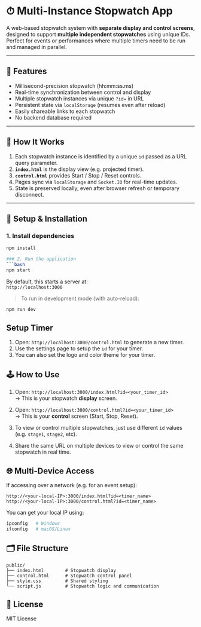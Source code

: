 # ⏱ Multi-Instance Stopwatch App

A web-based stopwatch system with **separate display and control screens**, designed to support **multiple independent stopwatches** using unique IDs. Perfect for events or performances where multiple timers need to be run and managed in parallel.

---

## 🚀 Features

- Millisecond-precision stopwatch (hh:mm:ss.ms)
- Real-time synchronization between control and display
- Multiple stopwatch instances via unique `?id=` in URL
- Persistent state via `localStorage` (resumes even after reload)
- Easily shareable links to each stopwatch
- No backend database required

---

## 🧠 How It Works

1. Each stopwatch instance is identified by a unique `id` passed as a URL query parameter.
2. **`index.html`** is the display view (e.g. projected timer).
3. **`control.html`** provides Start / Stop / Reset controls.
4. Pages sync via `localStorage` and `Socket.IO` for real-time updates.
5. State is preserved locally, even after browser refresh or temporary disconnect.

---

## 🔧 Setup & Installation

### 1. Install dependencies
```bash
npm install

### 2. Run the application
```bash
npm start
```
By default, this starts a server at:  
`http://localhost:3000`

> To run in development mode (with auto-reload):
```bash
npm run dev
```

## Setup Timer
1. Open: `http://localhost:3000/control.html` to generate a new timer.
2. Use the settings page to setup the `id` for your timer.
3. You can also set the logo and color theme for your timer.

## 🕹️ How to Use
1. Open: `http://localhost:3000/index.html?id=<your_timer_id>`  
   → This is your stopwatch **display** screen.

2. Open: `http://localhost:3000/control.html?id=<your_timer_id>`  
   → This is your **control** screen (Start, Stop, Reset).

3. To view or control multiple stopwatches, just use different `id` values (e.g. `stage1`, `stage2`, etc).

4. Share the same URL on multiple devices to view or control the same stopwatch in real time.

## 🌐 Multi-Device Access
If accessing over a network (e.g. for an event setup):

```
http://<your-local-IP>:3000/index.html?id=<timer_name>
http://<your-local-IP>:3000/control.html?id=<timer_name>
```

You can get your local IP using:
```bash
ipconfig   # Windows
ifconfig   # macOS/Linux
```

## 🗂 File Structure
```
public/
├── index.html        # Stopwatch display
├── control.html      # Stopwatch control panel
├── style.css         # Shared styling
└── script.js         # Stopwatch logic and communication
```

## 📄 License
MIT License
